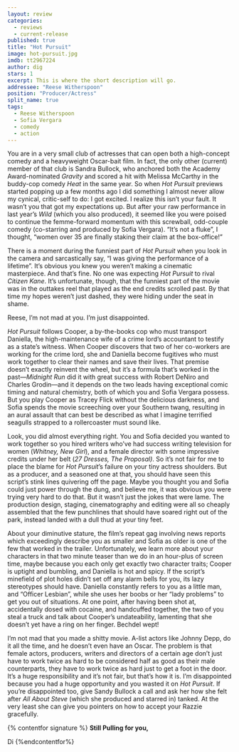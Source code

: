 ```yaml
---
layout: review
categories: 
  - reviews
  - current-release
published: true
title: "Hot Pursuit"
image: hot-pursuit.jpg
imdb: tt2967224
author: dig
stars: 1
excerpt: This is where the short description will go.
addressee: "Reese Witherspoon"
position: "Producer/Actress"
split_name: true
tags: 
  - Reese Witherspoon
  - Sofia Vergara
  - comedy
  - action
---
```

You are in a very small club of actresses that can open both a high-concept comedy and a heavyweight Oscar-bait film. In fact, the only other (current) member of that club is Sandra Bullock, who anchored both the Academy Award-nominated _Gravity_ and scored a hit with Melissa McCarthy in the buddy-cop comedy _Heat_ in the same year. So when _Hot Pursuit_ previews started popping up a few months ago I did something I almost never allow my cynical, critic-self to do: I got excited. I realize this isn’t your fault. It wasn’t you that got my expectations up. But after your raw performance in last year’s _Wild_ (which you also produced), it seemed like you were poised to continue the femme-forward momentum with this screwball, odd-couple comedy (co-starring and produced by Sofia Vergara). “It’s not a fluke”, I thought, “women over 35 are finally staking their claim at the box-office!” 

There is a moment during the funniest part of _Hot Pursuit_ when you look in the camera and sarcastically say, “I was giving the performance of a lifetime”. It’s obvious you knew you weren’t making a cinematic masterpiece. And that’s fine. No one was expecting _Hot Pursuit_ to rival _Citizen Kane_. It’s unfortunate, though, that the funniest part of the movie was in the outtakes reel that played as the end credits scrolled past. By that time my hopes weren’t just dashed, they were hiding under the seat in shame. 

Reese, I’m not mad at you. I’m just disappointed.

_Hot Pursuit_ follows Cooper, a by-the-books cop who must transport Daniella, the high-maintenance wife of a crime lord’s accountant to testify as a state’s witness. When Cooper discovers that two of her co-workers are working for the crime lord, she and Daniella become fugitives who must work together to clear their names and save their lives. That premise doesn’t exactly reinvent the wheel, but it’s a formula that’s worked in the past—_Midnight Run_ did it with great success with Robert DeNiro and Charles Grodin—and it depends on the two leads having exceptional comic timing and natural chemistry, both of which you and Sofia Vergara possess. But you play Cooper as Tracey Flick without the delicious darkness, and Sofia spends the movie screeching over your Southern twang, resulting in an aural assault that can best be described as what I imagine terrified seagulls strapped to a rollercoaster must sound like. 

Look, you did almost everything right. You and Sofia decided you wanted to work together so you hired writers who’ve had success writing television for women (_Whitney, New Girl_), and a female director with some impressive credits under her belt (_27 Dresses, The Proposal)_. So it’s not fair for me to place the blame for _Hot Pursuit_’s failure on your tiny actress shoulders. But as a producer, and a seasoned one at that, you should have seen this script’s stink lines quivering off the page. Maybe you thought you and Sofia could just power through the dung, and believe me, it was obvious you were trying very hard to do that. But it wasn’t just the jokes that were lame. The production design, staging, cinematography and editing were all so cheaply assembled that the few punchlines that should have soared right out of the park, instead landed with a dull thud at your tiny feet. 

About your diminutive stature, the film’s repeat gag involving news reports which exceedingly describe you as smaller and Sofia as older is one of the few that worked in the trailer. Unfortunately, we learn more about your characters in that two minute teaser than we do in an hour-plus of screen time, maybe because you each only get exactly two character traits; Cooper is uptight and bumbling, and Daniella is hot and spicy. If the script’s minefield of plot holes didn’t set off any alarm bells for you, its lazy stereotypes should have. Daniella constantly refers to you as a little man, and “Officer Lesbian”, while she uses her boobs or her “lady problems” to get you out of situations. At one point, after having been shot at, accidentally dosed with cocaine, and handcuffed together, the two of you steal a truck and talk about Cooper’s undateability, lamenting that she doesn’t yet have a ring on her finger. Bechdel wept!

I’m not mad that you made a shitty movie. A-list actors like Johnny Depp, do it all the time, and he doesn’t even have an Oscar. The problem is that female actors, producers, writers and directors of a certain age don’t just have to work twice as hard to be considered half as good as their male counterparts, they have to work twice as hard just to get a foot in the door. It’s a huge responsibility and it’s not fair, but that’s how it is. I’m disappointed because you had a huge opportunity and you wasted it on _Hot Pursuit_. If you’re disappointed too, give Sandy Bullock a call and ask her how she felt after _All_ _About_ _Steve_ (which she produced and starred in) tanked. At the very least she can give you pointers on how to accept your Razzie gracefully.  

{% contentfor signature %}
**Still Pulling for you,**

Di
{%endcontentfor%}